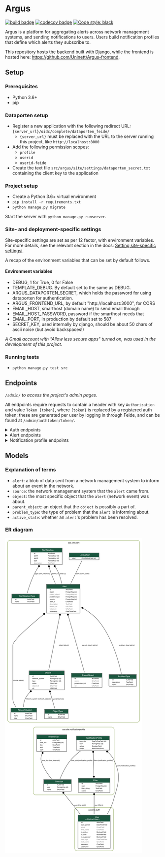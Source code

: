 # Argus
[![build badge](https://github.com/Uninett/Argus/workflows/build/badge.svg)](https://github.com/Uninett/Argus/actions)
[![codecov badge](https://codecov.io/gh/Uninett/Argus/branch/master/graph/badge.svg)](https://codecov.io/gh/Uninett/Argus)
[![Code style: black](https://img.shields.io/badge/code%20style-black-000000.svg)](https://github.com/psf/black)

Argus is a platform for aggregating alerts across network management systems, and sending notifications to users. Users build notification profiles that define which alerts they subscribe to.

This repository hosts the backend built with Django, while the frontend is hosted here: https://github.com/Uninett/Argus-frontend.


## Setup

### Prerequisites
* Python 3.6+
* pip

### Dataporten setup
* Register a new application with the following redirect URL: `{server_url}/oidc/complete/dataporten_feide/`
  * `{server_url}` must be replaced with the URL to the server running this project, like `http://localhost:8000`
* Add the following permission scopes:
  * `profile`
  * `userid`
  * `userid-feide`
* Create the text file `src/argus/site/settings/dataporten_secret.txt` containing the client key to the application

### Project setup
* Create a Python 3.6+ virtual environment
* `pip install -r requirements.txt`
* `python manage.py migrate`

Start the server with `python manage.py runserver`.

### Site- and deployment-specific settings

Site-specific settings are set as per 12 factor, with environment variables. For more details, see the relevant section in the docs: [Setting site-specific settingsi](https://argus.readthedocs.io/en/latest/site-specific-settings.html).

A recap of the environment variables that can be set by default follows.

#### Environment variables

* DEBUG, 1 for True, 0 for False
* TEMPLATE_DEBUG. By default set to the same as DEBUG.
* ARGUS_DATAPORTEN_SECRET, which holds the password for using dataporten for
  authentication.
* ARGUS_FRONTEND_URL, by default "http://localhost:3000", for CORS
* EMAIL_HOST, smarthost (domain name) to send email through
* EMAIL_HOST_PASSWORD, password if the smarthost needs that
* EMAIL_PORT, in production by default set to 587
* SECRET_KEY, used internally by django, should be about 50 chars of ascii
  noise (but avoid backspaces!)

*A Gmail account with "Allow less secure apps" turned on, was used in the development of this project.*

### Running tests
* `python manage.py test src`


## Endpoints
*`/admin/` to access the project's admin pages.*

All endpoints require requests to contain a header with key `Authorization` and value `Token {token}`, where `{token}` is replaced by a registered auth token; these are generated per user by logging in through Feide, and can be found at `/admin/authtoken/token/`.

<details>
<summary>Auth endpoints</summary>

* `GET` to `/api/v1/auth/user/`: returns the logged in user
* `POST` to `/oidc/api-token-auth/`: returns an auth token for the posted user
  * Body: `{ username: <username>, password: <password> }`
* `/oidc/login/dataporten_feide/`: redirects to Feide login
</details>

<details>
<summary>Alert endpoints</summary>

* `/api/v1/alerts/`:
  * `GET`: returns all alerts - both active and historic
  * `POST`: creates and returns an alert
    <details>
    <summary>Body:</summary>

    Attribute explanation: https://nav.uninett.no/doc/dev/reference/eventengine.html#exporting-alerts-from-nav-into-other-systems
    ```json
    {
        "id": 212310,
        "history": 196179,
        "time": "2019-11-05T10:03:10.235877",
        "message": "box down example-sw.example.org 10.0.1.42",
        "source": "pping",
        "state": "s",
        "on_maintenance": false,
        "netbox": 138,
        "device_groups": null,
        "device": null,
        "subid": "",
        "subject_type": "Netbox",
        "subject": "example-sw.example.org",
        "subject_url": "/api/v1/ipdevinfo/example-sw.example.org/",
        "alert_details_url": "/api/v1/alerts/196179/",
        "netbox_history_url": "/api/v1/devicehistory/history/%3Fnetbox=138",
        "event_history_url": "/api/v1/devicehistory/history/?eventtype=e_boxState",
        "event_type": {
            "description": "Tells us whether a network-unit is down or up.",
            "id": "boxState"
        },
        "alert_type": {
            "description": "Box declared down.",
            "name": "boxDown"
        },
        "severity": 50,
        "value": 100
    }
    ```
    </details>

* `GET` to `/api/v1/alerts/<int:pk>`: returns an alert by pk
* `GET` to `/api/v1/alerts/active/`: returns all active alerts
* `PUT` to `/api/v1/alerts/<int:pk>/active`: changes an alert's active state by pk
  * Body: `{ "active": <bool> }`
* `GET` to `/api/v1/alerts/metadata/`: returns relevant metadata for all alerts

</details>

<details>
<summary>Notification profile endpoints</summary>

* `/api/v1/notificationprofiles/`:
  * `GET`: returns the logged in user's notification profiles
  * `POST`: creates and returns a notification profile which is then connected to the logged in user
    <details>
    <summary>Body:</summary>

    ```json
    {
        "timeslot": 1,
        "filters": [
            1,
            2
        ],
        "media": [
            "EM",
            "SM"
        ],
        "active": true
    }
    ```
    </details>

* `/api/v1/notificationprofiles/<int:pk>`:
  * `GET`: returns one of the logged in user's notification profiles by pk
  * `PUT`: updates and returns one of the logged in user's notification profiles by pk
    * Body: same as `POST` to `/api/v1/notificationprofiles/`
  * `DELETE`: deletes one of the logged in user's notification profiles by pk

* `GET` to `/api/v1/notificationprofiles/<int:pk>/alerts/`: returns all alerts - both active and historic - filtered by one of the logged in user's notification profiles by pk

* `/api/v1/notificationprofiles/timeslots/`:
  * `GET`: returns the logged in user's time slots
  * `POST`: creates and returns a time slot which is then connected to the logged in user
    <details>
    <summary>Body:</summary>

    ```json
    {
        "name": "Weekdays",
        "time_intervals": [
            {
                "day": "MO",
                "start": "08:00:00",
                "end": "16:00:00"
            },
            {
                "day": "TU",
                "start": "08:00:00",
                "end": "16:00:00"
            },
            {
                "day": "WE",
                "start": "08:00:00",
                "end": "16:00:00"
            },
            {
                "day": "TH",
                "start": "08:00:00",
                "end": "16:00:00"
            },
            {
                "day": "FR",
                "start": "08:00:00",
                "end": "16:00:00"
            }
        ]
    }
    ```

    The optional key `"all_day"` indicates that Argus should use `Time.min` and `Time.max` as `"start"` and `"end"` respectively. This also overrides any provided values for `"start"` and `"end"`. An example request body:
    ```json
    {
        "name": "Immediately",
        "time_intervals": [
            {
                "day": "MO",
                "all_day": true
            },
            {
                "day": "TU",
                "all_day": true
            },
            {
                "day": "WE",
                "all_day": true
            },
            {
                "day": "TH",
                "all_day": true
            },
            {
                "day": "FR",
                "all_day": true
            },
            {
                "day": "SA",
                "all_day": true
            },
            {
                "day": "SU",
                "all_day": true
            }
        ]
    }
    ```
    which would yield the response:
    ```json
    {
        "pk": 2,
        "name": "Immediately",
        "time_intervals": [
            {
                "day": "MO",
                "start": "00:00:00",
                "end": "23:59:59.999999",
                "all_day": true
            },
            {
                "day": "TU",
                "start": "00:00:00",
                "end": "23:59:59.999999",
                "all_day": true
            },
            {
                "day": "WE",
                "start": "00:00:00",
                "end": "23:59:59.999999",
                "all_day": true
            },
            {
                "day": "TH",
                "start": "00:00:00",
                "end": "23:59:59.999999",
                "all_day": true
            },
            {
                "day": "FR",
                "start": "00:00:00",
                "end": "23:59:59.999999",
                "all_day": true
            },
            {
                "day": "SA",
                "start": "00:00:00",
                "end": "23:59:59.999999",
                "all_day": true
            },
            {
                "day": "SU",
                "start": "00:00:00",
                "end": "23:59:59.999999",
                "all_day": true
            }
        ]
    }
    ```
    </details>

* `/api/v1/notificationprofiles/timeslots/<int:pk>`:
  * `GET`: returns one of the logged in user's time slots by pk
  * `PUT`: updates and returns one of the logged in user's time slots by pk
    * Body: same as `POST` to `/notificationprofiles/timeslots/`
  * `DELETE`: deletes one of the logged in user's time slots by pk

* `/api/v1/notificationprofiles/filters/`:
  * `GET`: returns the logged in user's filters
  * `POST`: creates and returns a filter which is then connected to the logged in user
    <details>
    <summary>Body:</summary>

    ```json
    {
        "name": "Critical alerts",
        "filter_string": "{\"sourceIds\":[<AlertSource.pk>, ...], \"objectTypeIds\":[<ObjectType.pk>, ...], \"parentObjectIds\":[<ParentObject.pk>, ...], \"problemTypeIds\":[<ProblemType.pk>, ...]}"
    }
    ```
    </details>

* `/api/v1/notificationprofiles/filters/<int:pk>`:
  * `GET`: returns one of the logged in user's filters by pk
  * `PUT`: updates and returns one of the logged in user's filters by pk
    * Body: same as `POST` to `/api/v1/notificationprofiles/filters/`
  * `DELETE`: deletes one of the logged in user's filters by pk

* `POST` to `/api/v1/notificationprofiles/filterpreview/`: returns all alerts - both active and historic - filtered by the values in the body
  <details>
  <summary>Body:</summary>

  ```json
  {
      "sourceIds": [<AlertSource.pk>, ...],
      "objectTypeIds": [<ObjectType.pk>, ...],
      "parentObjectIds": [<ParentObject.pk>, ...],
      "problemTypeIds": [<ProblemType.pk>, ...]
  }
  ```
  </details>

</details>


## Models

### Explanation of terms
* `alert`: a blob of data sent from a network management system to inform about an event in the network.
* `source`: the network management system that the `alert` came from.
* `object`: the most specific object that the `alert` (network event) was about.
* `parent_object`: an object that the `object` is possibly a part of.
* `problem_type`: the type of problem that the `alert` is informing about.
* `active_state`: whether an `alert`'s problem has been resolved.

### ER diagram
![ER diagram](img/ER_model.png)
